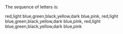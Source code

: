 The sequence of letters is:

red,light blue,green,black,yellow,dark blue,pink,
red,light blue,green,black,yellow,dark blue,pink,
red,light blue,green,black,yellow,dark blue,pink